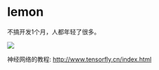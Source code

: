 # lemon
不搞开发1个月，人都年轻了很多。

![](https://github.com/mm530/lemon/raw/master/logo.jpg)

神经网络的教程:
http://www.tensorfly.cn/index.html
